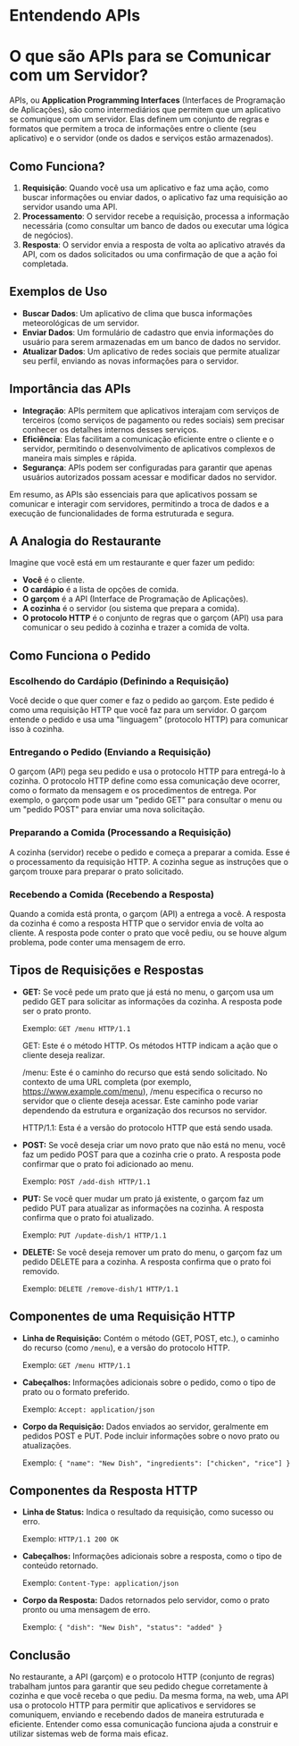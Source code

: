 # Entendendo APIs

# O que são APIs para se Comunicar com um Servidor?

APIs, ou **Application Programming Interfaces** (Interfaces de Programação de Aplicações), são como intermediários que permitem que um aplicativo se comunique com um servidor. Elas definem um conjunto de regras e formatos que permitem a troca de informações entre o cliente (seu aplicativo) e o servidor (onde os dados e serviços estão armazenados).

## Como Funciona?

1. **Requisição**: Quando você usa um aplicativo e faz uma ação, como buscar informações ou enviar dados, o aplicativo faz uma requisição ao servidor usando uma API.
2. **Processamento**: O servidor recebe a requisição, processa a informação necessária (como consultar um banco de dados ou executar uma lógica de negócios).
3. **Resposta**: O servidor envia a resposta de volta ao aplicativo através da API, com os dados solicitados ou uma confirmação de que a ação foi completada.

## Exemplos de Uso

- **Buscar Dados**: Um aplicativo de clima que busca informações meteorológicas de um servidor.
- **Enviar Dados**: Um formulário de cadastro que envia informações do usuário para serem armazenadas em um banco de dados no servidor.
- **Atualizar Dados**: Um aplicativo de redes sociais que permite atualizar seu perfil, enviando as novas informações para o servidor.

## Importância das APIs

- **Integração**: APIs permitem que aplicativos interajam com serviços de terceiros (como serviços de pagamento ou redes sociais) sem precisar conhecer os detalhes internos desses serviços.
- **Eficiência**: Elas facilitam a comunicação eficiente entre o cliente e o servidor, permitindo o desenvolvimento de aplicativos complexos de maneira mais simples e rápida.
- **Segurança**: APIs podem ser configuradas para garantir que apenas usuários autorizados possam acessar e modificar dados no servidor.

Em resumo, as APIs são essenciais para que aplicativos possam se comunicar e interagir com servidores, permitindo a troca de dados e a execução de funcionalidades de forma estruturada e segura.


## A Analogia do Restaurante

Imagine que você está em um restaurante e quer fazer um pedido:

- **Você** é o cliente.
- **O cardápio** é a lista de opções de comida.
- **O garçom** é a API (Interface de Programação de Aplicações).
- **A cozinha** é o servidor (ou sistema que prepara a comida).
- **O protocolo HTTP** é o conjunto de regras que o garçom (API) usa para comunicar o seu pedido à cozinha e trazer a comida de volta.

## Como Funciona o Pedido

### Escolhendo do Cardápio (Definindo a Requisição)

Você decide o que quer comer e faz o pedido ao garçom. Este pedido é como uma requisição HTTP que você faz para um servidor. O garçom entende o pedido e usa uma "linguagem" (protocolo HTTP) para comunicar isso à cozinha.

### Entregando o Pedido (Enviando a Requisição)

O garçom (API) pega seu pedido e usa o protocolo HTTP para entregá-lo à cozinha. O protocolo HTTP define como essa comunicação deve ocorrer, como o formato da mensagem e os procedimentos de entrega. Por exemplo, o garçom pode usar um "pedido GET" para consultar o menu ou um "pedido POST" para enviar uma nova solicitação.

### Preparando a Comida (Processando a Requisição)

A cozinha (servidor) recebe o pedido e começa a preparar a comida. Esse é o processamento da requisição HTTP. A cozinha segue as instruções que o garçom trouxe para preparar o prato solicitado.

### Recebendo a Comida (Recebendo a Resposta)

Quando a comida está pronta, o garçom (API) a entrega a você. A resposta da cozinha é como a resposta HTTP que o servidor envia de volta ao cliente. A resposta pode conter o prato que você pediu, ou se houve algum problema, pode conter uma mensagem de erro.

## Tipos de Requisições e Respostas

- **GET:** Se você pede um prato que já está no menu, o garçom usa um pedido GET para solicitar as informações da cozinha. A resposta pode ser o prato pronto.

  Exemplo: `GET /menu HTTP/1.1`

  GET: Este é o método HTTP. Os métodos HTTP indicam a ação que o cliente deseja realizar.
  
  /menu: Este é o caminho do recurso que está sendo solicitado. No contexto de uma URL completa
  (por exemplo, https://www.example.com/menu), /menu especifica o recurso no servidor que o cliente deseja acessar.
  Este caminho pode variar dependendo da estrutura e organização dos recursos no servidor.

  HTTP/1.1: Esta é a versão do protocolo HTTP que está sendo usada. 

- **POST:** Se você deseja criar um novo prato que não está no menu, você faz um pedido POST para que a cozinha crie o prato. A resposta pode confirmar que o prato foi adicionado ao menu.

  Exemplo: `POST /add-dish HTTP/1.1`

  

- **PUT:** Se você quer mudar um prato já existente, o garçom faz um pedido PUT para atualizar as informações na cozinha. A resposta confirma que o prato foi atualizado.

  Exemplo: `PUT /update-dish/1 HTTP/1.1`

- **DELETE:** Se você deseja remover um prato do menu, o garçom faz um pedido DELETE para a cozinha. A resposta confirma que o prato foi removido.

  Exemplo: `DELETE /remove-dish/1 HTTP/1.1`

## Componentes de uma Requisição HTTP

- **Linha de Requisição:** Contém o método (GET, POST, etc.), o caminho do recurso (como `/menu`), e a versão do protocolo HTTP.

  Exemplo: `GET /menu HTTP/1.1`

- **Cabeçalhos:** Informações adicionais sobre o pedido, como o tipo de prato ou o formato preferido.

  Exemplo: `Accept: application/json`

- **Corpo da Requisição:** Dados enviados ao servidor, geralmente em pedidos POST e PUT. Pode incluir informações sobre o novo prato ou atualizações.

  Exemplo: `{ "name": "New Dish", "ingredients": ["chicken", "rice"] }`

## Componentes da Resposta HTTP

- **Linha de Status:** Indica o resultado da requisição, como sucesso ou erro.

  Exemplo: `HTTP/1.1 200 OK`

- **Cabeçalhos:** Informações adicionais sobre a resposta, como o tipo de conteúdo retornado.

  Exemplo: `Content-Type: application/json`

- **Corpo da Resposta:** Dados retornados pelo servidor, como o prato pronto ou uma mensagem de erro.

  Exemplo: `{ "dish": "New Dish", "status": "added" }`

## Conclusão

No restaurante, a API (garçom) e o protocolo HTTP (conjunto de regras) trabalham juntos para garantir que seu pedido chegue corretamente à cozinha e que você receba o que pediu. Da mesma forma, na web, uma API usa o protocolo HTTP para permitir que aplicativos e servidores se comuniquem, enviando e recebendo dados de maneira estruturada e eficiente. Entender como essa comunicação funciona ajuda a construir e utilizar sistemas web de forma mais eficaz.
